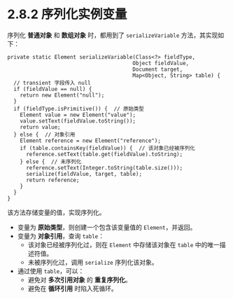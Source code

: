 # 2.8.2 序列化实例变量

序列化 **普通对象** 和 **数组对象** 时，都用到了 `serializeVariable` 方法，其实现如下：

```
private static Element serializeVariable(Class<?> fieldType,
                                        Object fieldValue,
                                        Document target,
                                        Map<Object, String> table) {
  // transient 字段传入 null
  if (fieldValue == null) {
    return new Element("null");
  }
  if (fieldType.isPrimitive()) {  // 原始类型
    Element value = new Element("value");
    value.setText(fieldValue.toString());
    return value;
  } else {  // 对象引用
    Element reference = new Element("reference");
    if (table.containsKey(fieldValue)) {  // 该对象已经被序列化
      reference.setText(table.get(fieldValue).toString);
    } else {  // 未序列化
      reference.setText(Integer.toString(table.size()));
      serialize(fieldValue, target, table);
      return reference;
    }
  }
}
```
该方法存储变量的值，实现序列化。

* 变量为 **原始类型**，则创建一个包含该变量值的 `Element`，并返回。
* 变量为 **对象引用**，查询 `table`：
  + 该对象已经被序列化过，则在 `Element` 中存储该对象在 `table` 中的唯一描述符值。
  + 未被序列化过，调用 `serialize` 序列化该对象。
* 通过使用 `table`，可以：
  + 避免对 **多次引用对象** 的 **重复序列化**。
  + 避免在 **循环引用** 时陷入死循环。
